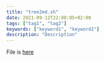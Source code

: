 ```yaml
---
title: "tree2md.sh"
date: 2021-09-12T22:08:05+02:00
tags: ["tag1", "tag2"]
keywords: ["keyword1", "keyword2"]
description: "Description"
---
```

File is [here](https://github.com/a2n-s/dotfiles/blob/main/scripts/tree2md)
